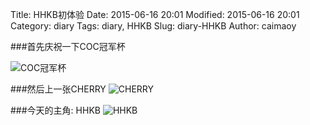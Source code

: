Title: HHKB初体验
Date: 2015-06-16 20:01
Modified: 2015-06-16 20:01
Category: diary
Tags: diary, HHKB
Slug: diary-HHKB
Author: caimaoy


###首先庆祝一下COC冠军杯

![COC冠军杯](http://7xif3g.com1.z0.glb.clouddn.com/COC冠军杯.PNG)

###然后上一张CHERRY
![CHERRY](http://7xif3g.com1.z0.glb.clouddn.com/CHERRY.JPG)

###今天的主角: HHKB
![HHKB](http://7xif3g.com1.z0.glb.clouddn.com/HHKB.JPG)
